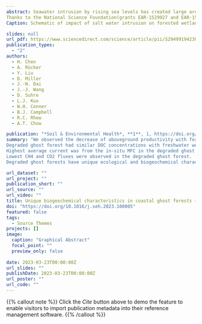 ```yaml
---
abstract: Seawater intrusion by rising sea levels has created large areas of ghost forests along low-lying coastal wetlands in the southeastern USA, but more information is needed to better understand its soil biogeochemistry. Here, we characterized several soil and environmental parameters, including tree litterfall, surface and soil porewater quality, emissions of greenhouse gases, and microbial communities along a forest-to-marsh transect, including a freshwater forested wetland, a salt-impacted degraded ghost forest, and a salt marsh in Winyah Bay, SC, USA. General water quality parameters such as electrical conductivity, dissolved oxygen, temperature and aboveground productivity showed distinct trends along the freshwater forested wetland --> degraded ghost forest--> salt marsh transect, whereas there were no obvious trends in soil biogeochemical parameters. Concentrations of dissolved organic carbon (DOC) in the degraded ghost forest were generally similar to the freshwater forested wetland, but on average were higher than those in the salt marsh. More labile molecular features observed through Fourier transform ion cyclotron resonance mass spectrometry indicated an increase in the DOC biodegradability along the forest-to-marsh transect. Greater DOC biodegradability in the degraded ghost forest was observed and confirmed through its generation of the highest average electrical currents from sediment microbial fuel cells. The lowest CH4 and CO2 fluxes, but the highest degradable DOC, were observed in the degraded ghost forest, suggesting that lateral C export is important in this wetland. Moreover, the degraded ghost forest was dominated by a unique microbial community, including high abundance of Woesearchaeia, which enables carbon metabolism via symbiotic and/or fermentation-based lifestyles. Our study illustrates a ghost forest with very different characteristics compared to its parental freshwater forested wetland and its transitioned salt marsh. Data obtained from the two endmember ecosystems along the salinity gradient transect were not useful in predicting the unique biogeochemical processes in the degraded ghost forest. 
Thanks to the National Science Foundation(grants EAR-1529927 and EAR-1530375) for financial support.
Caption: Schematic of impact of salt water intrusion on forested wetlands, including photos of the ghost forests. 

slides: null
url_pdf: https://www.sciencedirect.com/science/article/pii/S2949919423000055
publication_types:
  - "2"
authors:
  - H. Chen
  - A. Rücker
  - Y. Liu
  - D. Miller
  - J.-N. Dai
  - J.-J. Wang
  - D. Suhre
  - L.J. Kuo
  - W.H. Conner
  - B.J. Campbell
  - R.C. Rhew
  - A.T. Chow

publication: "*Soil & Environmental Health*, **1**, 1, https://doi.org/10.1016/j.seh.2023.100005"
summary: "We observed the decrease of aboveground productivity with forest-marsh transect.
Degraded ghost forest had similar DOC concentrations with freshwater wetlands.
Highest average current was from the in-situ MFC in the degraded ghost forest.
Lowest CH4 and CO2 fluxes were observed in the degraded ghost forest.
Degraded ghost forests have unique ecological and biogeochemical characteristics. "

url_dataset: ""
url_project: ""
publication_short: ""
url_source: ""
url_video: ""
title: Unique biogeochemical characteristics in coastal ghost forests – The transition from freshwater forested wetland to salt marsh under the influences of sea level rise
doi: "https://doi.org/10.1016/j.seh.2023.100005"
featured: false
tags:
  - Source Themes
projects: []
image:
  caption: "Graphical Abstract"
  focal_point: ""
  preview_only: false  
  
date: 2023-03-23T00:00:00Z  
url_slides: ""
publishDate: 2023-03-23T00:00:00Z
url_poster: ""
url_code: ""
---
```


{{% callout note %}}
Click the *Cite* button above to demo the feature to enable visitors to import publication metadata into their reference management software.
{{% /callout %}}
